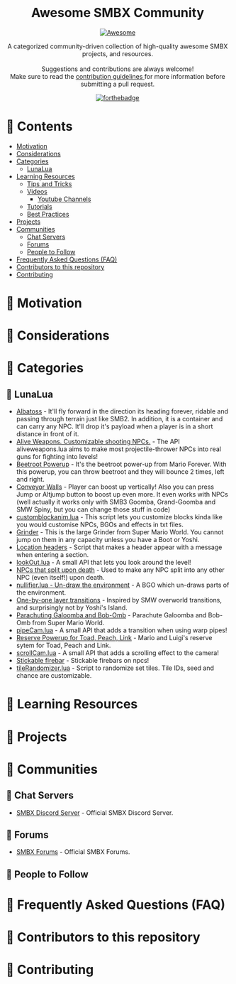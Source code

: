 <div align="center">
  <br>
	<div>
		<h1>Awesome SMBX Community</h1>		
		<a href="https://github.com/sindresorhus/awesome"> 
			<img src="https://awesome.re/badge-flat.svg" alt="Awesome">
		</a>					
		<p>
			A categorized community-driven collection of high-quality awesome SMBX projects, and resources.
			<br><br>
			Suggestions and contributions are always welcome!
			<br>			
			Make sure to read the <a href="https://github.com/GabrielKiesshau/awesome-smbx/blob/master/CONTRIBUTING.md"> contribution guidelines </a> for more information before submitting a pull request.

[![forthebadge](https://forthebadge.com/images/badges/cc-0.svg)](https://forthebadge.com)
		</p>
	</div>
</div>


# :bookmark_tabs: Contents

- [Motivation](#motivation)
- [Considerations](#considerations)
- [Categories](#categories)
  - [LunaLua](#LunaLua)
- [Learning Resources](#learning-resources)
  - [Tips and Tricks](#tips-tricks)
  - [Videos](#videos)
  	- [Youtube Channels](#youtube-channels)
  - [Tutorials](#tutorials)
  - [Best Practices](#best-practices)
- [Projects](#projects)
- [Communities](#communities)
  - [Chat Servers](#chat-servers)
  - [Forums](#forums)
  - [People to Follow](#people-to-follow)
- [Frequently Asked Questions (FAQ)](#faq)
- [Contributors to this repository](#contributors)
- [Contributing](#contributing)

# :bookmark: Motivation <a name="motivation"></a>


# :bookmark: Considerations <a name="considerations"></a>


# :bookmark: Categories <a name="categories"></a>

## :space_invader: LunaLua <a name="LunaLua"></a>

* [Albatoss](https://www.supermariobrosx.org/forums/viewtopic.php?f=101&t=23775) - It'll fly forward in the direction its heading forever, ridable and passing through terrain just like SMB2. In addition, it is a container and can carry any NPC. It'll drop it's payload when a player is in a short distance in front of it.
* [Alive Weapons. Customizable shooting NPCs.](https://www.supermariobrosx.org/forums/viewtopic.php?f=101&t=22107) - The API aliveweapons.lua aims to make most projectile-thrower NPCs into real guns for fighting into levels!
* [Beetroot Powerup](https://www.supermariobrosx.org/forums/viewtopic.php?f=101&t=17989) - It's the beetroot power-up from Mario Forever. With this powerup, you can throw beetroot and they will bounce 2 times, left and right.
* [Conveyor Walls](https://www.supermariobrosx.org/forums/viewtopic.php?f=101&t=24042) - Player can boost up vertically! Also you can press Jump or Altjump button to boost up even more. It even works with NPCs (well actually it works only with SMB3 Goomba, Grand-Goomba and SMW Spiny, but you can change those stuff in code) 
* [customblockanim.lua](https://www.supermariobrosx.org/forums/viewtopic.php?f=101&t=23899) - This script lets you customize blocks kinda like you would customise NPCs, BGOs and effects in txt files.
* [Grinder](https://www.supermariobrosx.org/forums/viewtopic.php?f=101&t=24023) - This is the large Grinder from Super Mario World. You cannot jump on them in any capacity unless you have a Boot or Yoshi.
* [Location headers](https://www.supermariobrosx.org/forums/viewtopic.php?f=101&t=23891) - Script that makes a header appear with a message when entering a section.
* [lookOut.lua](https://www.supermariobrosx.org/forums/viewtopic.php?f=101&t=18573) - A small API that lets you look around the level!
* [NPCs that split upon death](https://www.supermariobrosx.org/forums/viewtopic.php?f=101&t=23246) - Used to make any NPC split into any other NPC (even itself!) upon death.
* [nullifier.lua - Un-draw the environment](https://www.supermariobrosx.org/forums/viewtopic.php?f=101&t=23898) - A BGO which un-draws parts of the environment.
* [One-by-one layer transitions](https://www.supermariobrosx.org/forums/viewtopic.php?f=101&t=17196) - Inspired by SMW overworld transitions, and surprisingly not by Yoshi's Island.
* [Parachuting Galoomba and Bob-Omb](https://www.supermariobrosx.org/forums/viewtopic.php?f=101&t=23740) - Parachute Galoomba and Bob-Omb from Super Mario World.
* [pipeCam.lua](https://www.supermariobrosx.org/forums/viewtopic.php?f=101&t=18574) - A small API that adds a transition when using warp pipes!
* [Reserve Powerup for Toad, Peach, Link](https://www.supermariobrosx.org/forums/viewtopic.php?f=101&t=23616) - Mario and Luigi's reserve sytem for Toad, Peach and Link.
* [scrollCam.lua](https://www.supermariobrosx.org/forums/viewtopic.php?f=101&t=18575) - A small API that adds a scrolling effect to the camera!
* [Stickable firebar](https://www.supermariobrosx.org/forums/viewtopic.php?f=101&t=17933) - Stickable firebars on npcs!
* [tileRandomizer.lua](https://www.supermariobrosx.org/forums/viewtopic.php?f=101&t=23983) - Script to randomize set tiles. Tile IDs, seed and chance are customizable.

# :bookmark: Learning Resources <a name="learning-resources"></a>


# :bookmark: Projects <a name="projects"></a>


# :bookmark: Communities <a name="communities"></a>

## :space_invader: Chat Servers <a name="chat-servers"></a>

* [SMBX Discord Server](https://discord.gg/S2eAAy6) - Official SMBX Discord Server.

## :space_invader: Forums <a name="forums"></a>

* [SMBX Forums](https://www.supermariobrosx.org/forums) - Official SMBX Forums.

## :space_invader: People to Follow <a name="people-to-follow"></a>

# :bookmark: Frequently Asked Questions (FAQ) <a name="faq"></a>


# :bookmark: Contributors to this repository <a name="contributors"></a>


# :bookmark: Contributing <a name="contributing"></a>

